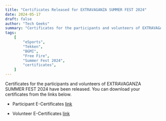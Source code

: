 ```yaml
---
title: "Certificates Released for EXTRAVAGANZA SUMMER FEST 2024"
date: 2024-05-17
draft: false
author: "Tech Geeks"
summary: "Certificates for the participants and volunteers of EXTRAVAGANZA SUMMER FEST 2024 have been released. You can download your certificates from the links below."
tags:
    [
        "eSports",
        "Tekken",
        "BGMI",
        "Free Fire",
        "Summer Fest 2024",
        "certificates",
    ]
---
```


Certificates for the participants and volunteers of EXTRAVAGANZA SUMMER FEST 2024 have been released. You can download your certificates from the links below.

-   Participant E-Certificates
    [link](https://drive.google.com/drive/folders/1EfoccLO4AR1xtcD30FOfj6w5gqMGuseZ?usp=sharing)

-   Volunteer E-Certificates
    [link](https://drive.google.com/drive/folders/1zdb4ly5FsgrGg_QsBMI6rNCxI65nsMsy?usp=drive_link)
